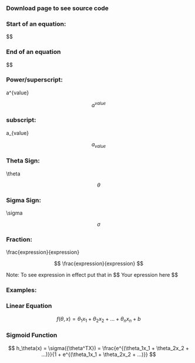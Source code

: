 ### Download page to see source code
### Start of an equation: 
\$$
### End of an equation
\$$
### Power/superscript:
a^{value}

$$ a^{value} $$
### subscript:
a_{value}

$$ a_{value} $$
### Theta Sign:
\theta

$$ \theta $$
### Sigma Sign:
\sigma

$$ \sigma $$
### Fraction:
\frac{expression}{expression}

$$ \frac{expression}{expression} $$


Note: To see expression in effect put that in \$$ Your epression here \$$

### Examples:
### Linear Equation
$$ f(\theta, x) = \theta_1x_1 + \theta_2x_2 + ...+ \theta_nx_n + b
$$

### Sigmoid Function 
$$
h_\theta(x) = \sigma({\theta^TX}) = \frac{e^{(\theta_1x_1 + \theta_2x_2 + ...)}}{1 + e^{(\theta_1x_1 + \theta_2x_2 + ...)}}
$$
